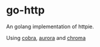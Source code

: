 # go-http

An golang implementation of httpie.

Using [cobra](github.com/spf13/cobra), [aurora](github.com/logrusorgru/aurora) and [chroma](github.com/alecthomas/chroma/v2)
